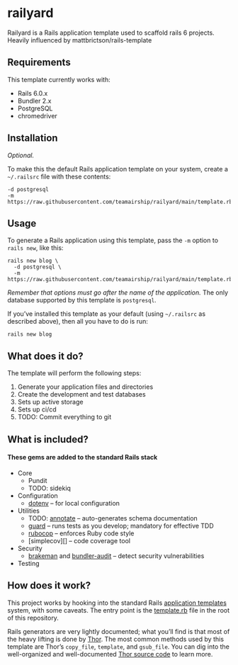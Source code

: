 # railyard

Railyard is a Rails application template used to scaffold rails 6 projects. Heavily influenced by mattbrictson/rails-template

## Requirements

This template currently works with:

- Rails 6.0.x
- Bundler 2.x
- PostgreSQL
- chromedriver

## Installation

_Optional._

To make this the default Rails application template on your system, create a `~/.railsrc` file with these contents:

```
-d postgresql
-m https://raw.githubusercontent.com/teamairship/railyard/main/template.rb
```

## Usage

To generate a Rails application using this template, pass the `-m` option to `rails new`, like this:

```
rails new blog \
  -d postgresql \
  -m https://raw.githubusercontent.com/teamairship/railyard/main/template.rb
```

_Remember that options must go after the name of the application._ The only database supported by this template is `postgresql`.

If you’ve installed this template as your default (using `~/.railsrc` as described above), then all you have to do is run:

```
rails new blog
```

## What does it do?

The template will perform the following steps:

1. Generate your application files and directories
2. Create the development and test databases
3. Sets up active storage
4. Sets up ci/cd
5. TODO: Commit everything to git

## What is included?

#### These gems are added to the standard Rails stack

- Core
  - Pundit
  - TODO: sidekiq
- Configuration
  - [dotenv][] – for local configuration
- Utilities
  - TODO: [annotate][] – auto-generates schema documentation
  - [guard][] – runs tests as you develop; mandatory for effective TDD
  - [rubocop][] – enforces Ruby code style
  - [simplecov][] – code coverage tool
- Security
  - [brakeman][] and [bundler-audit][] – detect security vulnerabilities
- Testing

## How does it work?

This project works by hooking into the standard Rails [application templates][] system, with some caveats. The entry point is the [template.rb][] file in the root of this repository.

Rails generators are very lightly documented; what you’ll find is that most of the heavy lifting is done by [Thor][]. The most common methods used by this template are Thor’s `copy_file`, `template`, and `gsub_file`. You can dig into the well-organized and well-documented [Thor source code][thor] to learn more.

[sidekiq]: http://sidekiq.org
[dotenv]: https://github.com/bkeepers/dotenv
[annotate]: https://github.com/ctran/annotate_models
[guard]: https://github.com/guard/guard
[rubocop]: https://github.com/bbatsov/rubocop
[brakeman]: https://github.com/presidentbeef/brakeman
[bundler-audit]: https://github.com/rubysec/bundler-audit
[application templates]: http://guides.rubyonrails.org/generators.html#application-templates
[template.rb]: template.rb
[thor]: https://github.com/erikhuda/thor
